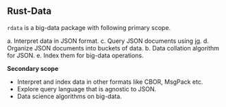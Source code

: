 Rust-Data
---------

`rdata` is a big-data package with following primary scope.

a. Interpret data in JSON format.
c. Query JSON documents using [jq][jq].
d. Organize JSON documents into buckets of data.
b. Data collation algorithm for JSON.
e. Index them for big-data operations.

**Secondary scope**

* Interpret and index data in other formats like CBOR, MsgPack etc.
* Explore query language that is agnostic to JSON.
* Data science algorithms on big-data.

[jq]: https://stedolan.github.io/jq
